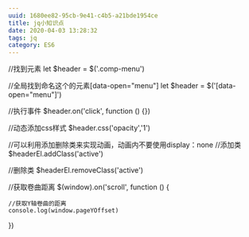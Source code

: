 ```yaml
---
uuid: 1680ee82-95cb-9e41-c4b5-a21bde1954ce
title: jq小知识点
date: 2020-04-03 13:28:32
tags: jq
category: ES6
---
```


//找到元素
let $header = $('.comp-menu')

//全局找到命名这个的元素[data-open="menu"]
let $header = $('[data-open="menu"]')
<!-- more -->
//执行事件
$header.on('click', function () {})

//动态添加css样式
$header.css('opacity','1')

//可以利用添加删除类来实现动画，动画内不要使用display：none
//添加类
$headerEl.addClass('active')

//删除类
$headerEl.removeClass('active')

//获取卷曲距离
$(window).on('scroll', function () {
    
    //获取Y轴卷曲的距离
    console.log(window.pageYOffset)
})

